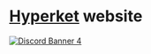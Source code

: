 # [Hyperket](https://hyperket.com) website
[![Discord Banner 4](https://discordapp.com/api/guilds/762175036769435668/widget.png?style=banner2)](https://discord.gg/X9MhEGr)
